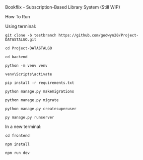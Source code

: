 Bookflix - Subscription-Based Library System (Still WIP)


How To Run


Using terminal: 

```
git clone -b testbranch https://github.com/godwyn20/Project-DATASTALGO.git
```
```
cd Project-DATASTALGO
```
```
cd backend
```
```
python -m venv venv
```
```
venv\Scripts\activate
```
```
pip install -r requirements.txt
```
```
python manage.py makemigrations
```
```
python manage.py migrate
```
```
python manage.py createsuperuser
```
```
py manage.py runserver
```

In a new terminal:

```
cd frontend
```
```
npm install
```
```
npm run dev
```